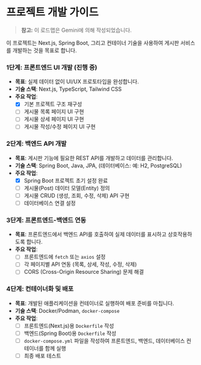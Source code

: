 # 프로젝트 개발 가이드

> **참고:** 이 로드맵은 Gemini에 의해 작성되었습니다.

이 프로젝트는 Next.js, Spring Boot, 그리고 컨테이너 기술을 사용하여 게시판 서비스를 개발하는 것을 목표로 합니다.

### 1단계: 프론트엔드 UI 개발 (진행 중)

- **목표**: 실제 데이터 없이 UI/UX 프로토타입을 완성합니다.
- **기술 스택**: Next.js, TypeScript, Tailwind CSS
- **주요 작업**:
    - [x] 기본 프로젝트 구조 재구성
    - [ ] 게시물 목록 페이지 UI 구현
    - [ ] 게시물 상세 페이지 UI 구현
    - [ ] 게시물 작성/수정 페이지 UI 구현

### 2단계: 백엔드 API 개발

- **목표**: 게시판 기능에 필요한 REST API를 개발하고 데이터를 관리합니다.
- **기술 스택**: Spring Boot, Java, JPA, (데이터베이스: 예: H2, PostgreSQL)
- **주요 작업**:
    - [x] Spring Boot 프로젝트 초기 설정 완료
    - [ ] 게시물(Post) 데이터 모델(Entity) 정의
    - [ ] 게시물 CRUD (생성, 조회, 수정, 삭제) API 구현
    - [ ] 데이터베이스 연결 설정

### 3단계: 프론트엔드-백엔드 연동

- **목표**: 프론트엔드에서 백엔드 API를 호출하여 실제 데이터를 표시하고 상호작용하도록 합니다.
- **주요 작업**:
    - [ ] 프론트엔드에 `fetch` 또는 `axios` 설정
    - [ ] 각 페이지별 API 연동 (목록, 상세, 작성, 수정, 삭제)
    - [ ] CORS (Cross-Origin Resource Sharing) 문제 해결

### 4단계: 컨테이너화 및 배포

- **목표**: 개발된 애플리케이션을 컨테이너로 실행하여 배포 준비를 마칩니다.
- **기술 스택**: Docker/Podman, `docker-compose`
- **주요 작업**:
    - [ ] 프론트엔드(Next.js)용 `Dockerfile` 작성
    - [ ] 백엔드(Spring Boot)용 `Dockerfile` 작성
    - [ ] `docker-compose.yml` 파일을 작성하여 프론트엔드, 백엔드, 데이터베이스 컨테이너를 함께 실행
    - [ ] 최종 배포 테스트
